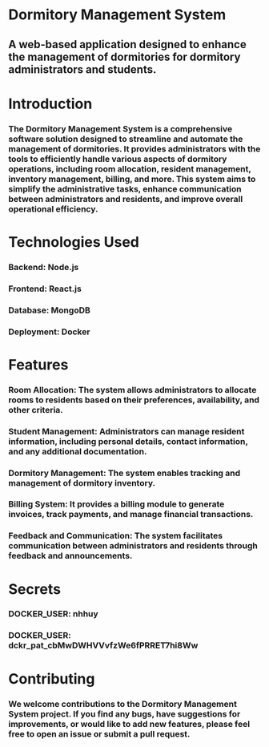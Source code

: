 # Dormitory Management System 
## A web-based application designed to enhance the management of dormitories for dormitory administrators and students.

# Introduction
### The Dormitory Management System is a comprehensive software solution designed to streamline and automate the management of dormitories. It provides administrators with the tools to efficiently handle various aspects of dormitory operations, including room allocation, resident management, inventory management, billing, and more. This system aims to simplify the administrative tasks, enhance communication between administrators and residents, and improve overall operational efficiency.

# Technologies Used
### Backend: Node.js
### Frontend: React.js
### Database: MongoDB
### Deployment: Docker

# Features
### Room Allocation: The system allows administrators to allocate rooms to residents based on their preferences, availability, and other criteria.
### Student Management: Administrators can manage resident information, including personal details, contact information, and any additional documentation.
### Dormitory Management: The system enables tracking and management of dormitory inventory.
### Billing System: It provides a billing module to generate invoices, track payments, and manage financial transactions.
### Feedback and Communication: The system facilitates communication between administrators and residents through feedback and announcements.

# Secrets
### DOCKER_USER: nhhuy
### DOCKER_USER: dckr_pat_cbMwDWHVVvfzWe6fPRRET7hi8Ww

# Contributing
### We welcome contributions to the Dormitory Management System project. If you find any bugs, have suggestions for improvements, or would like to add new features, please feel free to open an issue or submit a pull request.
